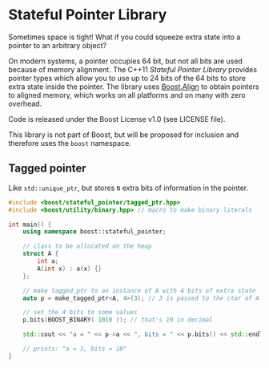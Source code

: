 # Stateful Pointer Library

Sometimes space is tight! What if you could squeeze extra state into a pointer to an arbitrary object?

On modern systems, a pointer occupies 64 bit, but not all bits are used because of memory alignment. The C++11 *Stateful Pointer Library* provides pointer types which allow you to use up to 24 bits of the 64 bits to store extra state inside the pointer. The library uses [Boost.Align](http://www.boost.org/doc/libs/1_65_1/doc/html/align.html) to obtain pointers to aligned memory, which works on all platforms and on many with zero overhead.

Code is released under the Boost License v1.0 (see LICENSE file).

This library is not part of Boost, but will be proposed for inclusion and therefore uses the `boost` namespace.

## Tagged pointer

Like `std::unique_ptr`, but stores `N` extra bits of information in the pointer.

```C++
#include <boost/stateful_pointer/tagged_ptr.hpp>
#include <boost/utility/binary.hpp> // macro to make binary literals

int main() {
    using namespace boost::stateful_pointer;

    // class to be allocated on the heap
    struct A {
        int a;
        A(int x) : a(x) {}
    };

    // make tagged_ptr to an instance of A with 4 bits of extra state
    auto p = make_tagged_ptr<A, 4>(3); // 3 is passed to the ctor of A

    // set the 4 bits to some values
    p.bits(BOOST_BINARY( 1010 )); // that's 10 in decimal

    std::cout << "a = " << p->a << ", bits = " << p.bits() << std::endl;

    // prints: "a = 3, bits = 10"
}
```
